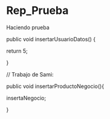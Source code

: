 # Rep_Prueba
Haciendo prueba

public void insertarUsuarioDatos()
{

return 5;

}

// Trabajo de Sami:

public void insertarProductoNegocio(){

insertaNegocio;

}